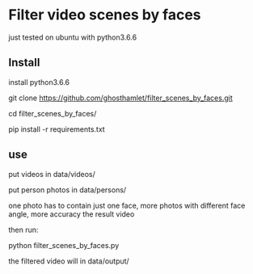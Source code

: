 
# Filter video scenes by faces

just tested on ubuntu with python3.6.6


## Install
install python3.6.6

git clone https://github.com/ghosthamlet/filter_scenes_by_faces.git

cd filter_scenes_by_faces/

pip install -r requirements.txt


## use
put videos in data/videos/

put person photos in data/persons/

one photo has to contain just one face, more photos with different face angle, more accuracy the result video

then run: 

python filter_scenes_by_faces.py

the filtered video will in data/output/

